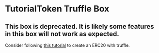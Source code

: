 # TutorialToken Truffle Box

## This box is deprecated. It is likely some features in this box will not work as expected.

Consider following [this tutorial](https://forum.openzeppelin.com/t/create-an-erc20-using-truffle-without-writing-solidity/2713) to create an ERC20 with truffle.

